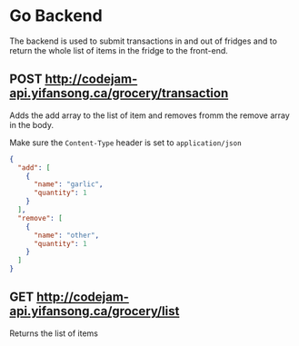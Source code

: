 # Go Backend
The backend is used to submit transactions in and out of fridges and to return the whole list of items in the fridge to the front-end.

## POST http://codejam-api.yifansong.ca/grocery/transaction
Adds the add array to the list of item and removes fromm the remove array in the body.

Make sure the `Content-Type` header is set to `application/json`

```json
{
  "add": [
    {
      "name": "garlic",
      "quantity": 1
    }
  ],
  "remove": [
    {
      "name": "other",
      "quantity": 1
    }
  ]
}
```

## GET http://codejam-api.yifansong.ca/grocery/list
Returns the list of items
